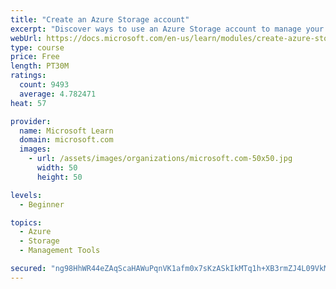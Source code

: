 ```yaml
---
title: "Create an Azure Storage account"
excerpt: "Discover ways to use an Azure Storage account to manage your data for billing, access, and storage location of your blobs, files, queues, and tables."
webUrl: https://docs.microsoft.com/en-us/learn/modules/create-azure-storage-account/
type: course
price: Free
length: PT30M
ratings:
  count: 9493
  average: 4.782471
heat: 57

provider:
  name: Microsoft Learn
  domain: microsoft.com
  images:
    - url: /assets/images/organizations/microsoft.com-50x50.jpg
      width: 50
      height: 50

levels:
  - Beginner

topics:
  - Azure
  - Storage
  - Management Tools

secured: "ng98HhWR44eZAqScaHAWuPqnVK1afm0x7sKzASkIkMTq1h+XB3rmZJ4L09VkMWu1PlPhcGnuJ0iYwK3j7pdgftv0vShtPMGl7vlwWTO2sTqNfLp1W/qdsIrhQUkFNIzKLZW6dRz3YDvsilEH0b8FTZYNnDdFUNG1BvivyddeUWCif6cGUb6DAdLgam9vF7LSEDsCoM8Z5LEGkth7eL1jU6X6J24zSS4x3WrMrBZja3fGQ+zsnK/NHsPg07dh6Jv1pYJbATkogsNOBTyjVPKbd4f9o5bvJoTax7Qyzq1uNpysXFr7xUffRRq2JBlMyVP5t1IeA7diar1Tci6yGTnCBJ+DIHpbY9RyyA/053p8aOeMH11TtgrzCk0/oRI+S+n7/9RHuU45yysDmz8R/kimdjb8+hfSPkqpPMeKmdQZyIg=;N1OdCGMKD6UBuDtwfFWwTg=="
---
```


